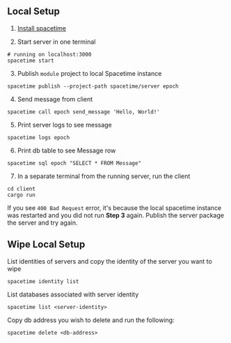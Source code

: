 
## Local Setup

1. [Install spacetime](https://spacetimedb.com/install)

2. Start server in one terminal
```shell
# running on localhost:3000
spacetime start 
```

3. Publish `module` project to local Spacetime instance
```shell
spacetime publish --project-path spacetime/server epoch
```

4. Send message from client
```shell
spacetime call epoch send_message 'Hello, World!' 
```

5. Print server logs to see message
```shell
spacetime logs epoch
```

6. Print db table to see Message row
```shell
spacetime sql epoch "SELECT * FROM Message"
```

7. In a separate terminal from the running server, run the client
```shell
cd client
cargo run
```
If you see `400 Bad Request` error, it's because the local spacetime instance was restarted and you did not 
run **Step 3** again. Publish the server package the server and try again.


## Wipe Local Setup
List identities of servers and copy the identity of the server you want to wipe
```shell
spacetime identity list
```

List databases associated with server identity
```shell
spacetime list <server-identity>
```

Copy db address you wish to delete and run the following:
```shell
spacetime delete <db-address>
```